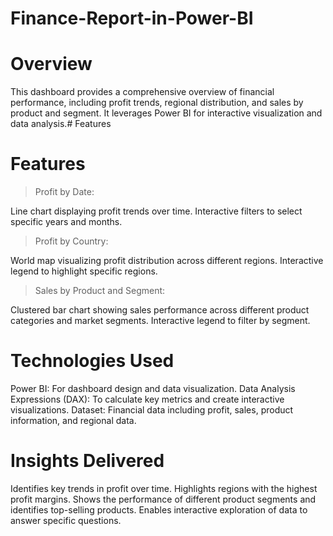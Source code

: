 # Finance-Report-in-Power-BI
# Overview
This dashboard provides a comprehensive overview of financial performance, including profit trends, regional distribution, and sales by product and segment. It leverages Power BI for interactive visualization and data analysis.# Features
# Features
>Profit by Date:

Line chart displaying profit trends over time.
Interactive filters to select specific years and months.

>Profit by Country:

World map visualizing profit distribution across different regions.
Interactive legend to highlight specific regions.

>Sales by Product and Segment:

Clustered bar chart showing sales performance across different product categories and market segments.
Interactive legend to filter by segment.

# Technologies Used
Power BI: For dashboard design and data visualization.
Data Analysis Expressions (DAX): To calculate key metrics and create interactive visualizations.
Dataset: Financial data including profit, sales, product information, and regional data.
# Insights Delivered
Identifies key trends in profit over time.
Highlights regions with the highest profit margins.
Shows the performance of different product segments and identifies top-selling products.
Enables interactive exploration of data to answer specific questions.
